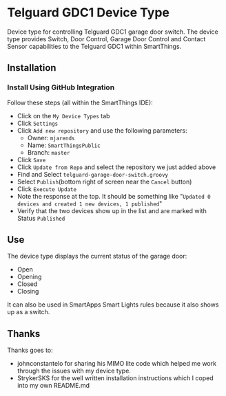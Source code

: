 Telguard GDC1 Device Type
==========================
Device type for controlling Telguard GDC1 garage door switch. The device type provides Switch, Door Control, Garage Door Control and Contact Sensor capabilities to the Telguard GDC1 within SmartThings.

## Installation

### Install Using GitHub Integration
Follow these steps (all within the SmartThings IDE):
- Click on the `My Device Types` tab
- Click `Settings`
- Click `Add new repository` and use the following parameters:
  - Owner: `mjarends`
  - Name: `SmartThingsPublic`
  - Branch: `master`
- Click `Save`
- Click `Update from Repo` and select the repository we just added above
- Find and Select `telguard-garage-door-switch.groovy`
- Select `Publish`(bottom right of screen near the `Cancel` button)
- Click `Execute Update`
- Note the response at the top. It should be something like "`Updated 0 devices and created 1 new devices, 1 published`"
- Verify that the two devices show up in the list and are marked with Status `Published`

## Use

The device type displays the current status of the garage door:

 * Open
 * Opening
 * Closed
 * Closing

It can also be used in SmartApps Smart Lights rules because it also shows up as a switch.

## Thanks

Thanks goes to:
  * johnconstantelo for sharing his MIMO lite code which helped me work through the issues with my device type. 
  * StrykerSKS for the well written installation instructions which I coped into my own README.md
